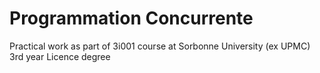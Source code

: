 # Programmation Concurrente

Practical work as part of 3i001 course at Sorbonne University (ex UPMC) 3rd year Licence degree
